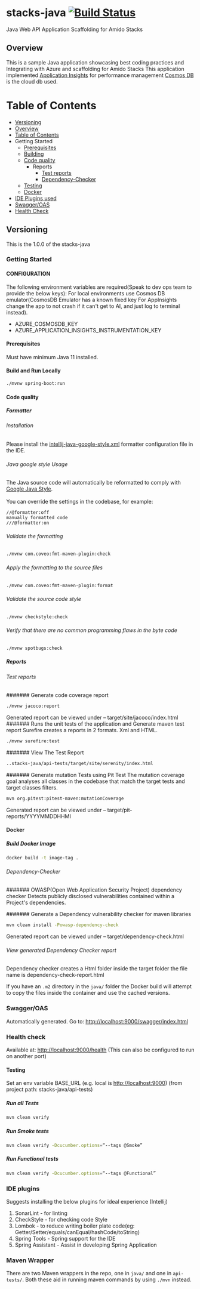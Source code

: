 # stacks-java [![Build Status](https://dev.azure.com/amido-dev/Amido-Stacks/_apis/build/status/amido-stacks-java-springboot-aks?branchName=master)](https://dev.azure.com/amido-dev/Amido-Stacks/_build/latest?definitionId=101&branchName=master)
Java Web API Application Scaffolding for Amido Stacks

## Overview
This is a sample Java application showcasing
best coding practices and Integrating with Azure and scaffolding for Amido Stacks
This application implemented [Application Insights](https://docs.microsoft.com/en-us/azure/azure-monitor/app/app-insights-overview) for performance management
[Cosmos DB](https://docs.microsoft.com/en-us/azure/cosmos-db/introduction) is the cloud db used.


# Table of Contents

 - [Versioning](#versioning)
 - [Overview](#overview)
 - [Table of Contents](#table-of-contents)
 - Getting Started
   - [Prerequisites](#prerequisites)
   - [Building](#building)
   - [Code quality](#code-quality)
        - Reports
            - [Test reports](#test-reports)
            - [Dependency-Checker](#dependency-check)
   - [Testing](#testing)
   - [Docker](#docker)
 - [IDE Plugins used](#ide-plugins-used)
 - [Swagger/OAS](#swagger-oas)
 - [Health Check](#health-check)

## Versioning

This is the 1.0.0 of the stacks-java

### Getting Started

#### CONFIGURATION

The following environment variables are required(Speak to dev ops team to provide the below keys):
For local environments use Cosmos DB emulator(CosmosDB Emulator has a known fixed key
For AppInsights change the app to not crash if it can't get to AI, and just log to terminal instead).

- AZURE_COSMOSDB_KEY
- AZURE_APPLICATION_INSIGHTS_INSTRUMENTATION_KEY

#### Prerequisites

Must have minimum Java 11 installed.

#### Build and Run Locally

```bash
./mvnw spring-boot:run
```

#### Code quality

##### Formatter

###### Installation
Please install the [intellij-java-google-style.xml](https://github.com/amido/stacks-java/blob/master/tools/formatter/intellij-java-google-style.xml) formatter configuration file in the IDE.

###### Java google style Usage
The Java source code will automatically be reformatted to comply with [Google Java Style](https://google.github.io/styleguide/javaguide.html). <br /><br />
You can override the settings in the codebase, for example:<br />

```//@formatter:off```<br />
```manually formatted code```<br />
```///@formatter:on```<br />

###### Validate the formatting

```bash
./mvnw com.coveo:fmt-maven-plugin:check
```

###### Apply the formatting to the source files

```bash
./mvnw com.coveo:fmt-maven-plugin:format
```

###### Validate the source code style

```bash
./mvnw checkstyle:check
```

###### Verify that there are no common programming flaws in the byte code

```bash
./mvnw spotbugs:check
```

##### Reports

###### Test reports

####### Generate code coverage report

```bash
./mvnw jacoco:report
```

Generated report can be viewed under – target/site/jacoco/index.html
####### Runs the unit tests of the application and Generate maven test report
Surefire creates a reports in 2 formats. Xml and HTML.

 ```bash
 ./mvnw surefire:test
 ```
 
####### View The Test Report

```bash
..stacks-java/api-tests/target/site/serenity/index.html
```

####### Generate mutation Tests using Pit Test
The mutation coverage goal analyses all classes in the codebase that match the target tests and target classes filters.

```bash
mvn org.pitest:pitest-maven:mutationCoverage
```

Generated report can be viewed under – target/pit-reports/YYYYMMDDHHMI
 
#### Docker
 
##### Build Docker Image

```bash
docker build -t image-tag .
```

###### Dependency-Checker

####### OWASP(Open Web Application Security Project) dependency checker 
Detects publicly disclosed vulnerabilities contained within a Project's 
dependencies.

####### Generate a Dependency vulnerability checker for maven libraries

```bash
mvn clean install -Powasp-dependency-check
```

Generated report can be viewed under – target/dependency-check.html

###### View generated Dependency Checker report
Dependency checker creates a Html folder inside the target folder 
the file name is dependency-check-report.html

If you have an `.m2` directory in the `java/` folder the Docker build will
attempt to copy the files inside the container and use the cached versions.

### Swagger/OAS

Automatically generated. Go to: <http://localhost:9000/swagger/index.html>

### Health check

Available at: <http://localhost:9000/health>
(This can also be configured to run on another port)

#### Testing

Set an env variable BASE_URL (e.g. local is <http://localhost:9000>) 
(from project path: stacks-java/api-tests)

##### Run all Tests

```bash
mvn clean verify
```

##### Run Smoke tests

```bash
mvn clean verify -Dcucumber.options=“--tags @Smoke”
```

##### Run Functional tests

```bash
mvn clean verify -Dcucumber.options=“--tags @Functional”
```
 
### IDE plugins
 
Suggests installing the below plugins for ideal experience (Intellij)
1. SonarLint - for linting
2. CheckStyle - for checking code Style
3. Lombok - to reduce writing boiler plate code(eg: Getter/Setter/equals/canEqual/hashCode/toString)
4. Spring Tools - Spring support for the IDE
5. Spring Assistant - Assist in developing Spring Application

### Maven Wrapper

There are two Maven wrappers in the repo, one in `java/` and one in `api-tests/`.
Both these aid in running maven commands by using `./mvn` instead.
